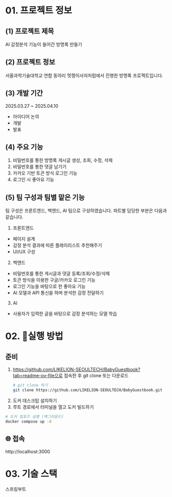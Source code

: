 # 01. 프로젝트 정보
## (1) 프로젝트 제목
AI 감정분석 기능이 들어간 방명록 만들기

## (2) 프로젝트 정보
서울과학기술대학교 연합 동아리 멋쟁이사자처럼에서 진행한 방명록 프로젝트입니다.


## (3) 개발 기간
2025.03.27 ~ 2025.04.10
- 아이디어 논의
- 개발
- 발표

## (4) 주요 기능
1. 비밀번호를 통한 방명록 게시글 생성, 조회, 수정, 삭제
2. 비밀번호를 통한 댓글 남기기
3. 카카오 기반 토큰 방식 로그인 기능
4. 로그인 시 좋아요 기능

## (5) 팀 구성과 팀별 맡은 기능 
팀 구성은 프론트엔드, 백엔드, AI 팀으로 구성하였습니다. 파트별 담당한 부분은 다음과 같습니다.
1. 프론트엔드
  - 페이지 설계
  - 감정 분석 결과에 따른 플레이리스트 추천해주기
  - UI/UX 구성
2. 백엔드
  - 비밀번호를 통한 게시글과 댓글 등록/조회/수정/삭제
  - 토큰 방식을 이용한 구글/카카오 로그인 기능
  - 로그인 기능을 바탕으로 한 좋아요 기능
  - AI 모델과 API 통신을 하며 분석한 감정 전달하기
3. AI
  - 사용자가 입력한 글을 바탕으로 감정 분석하는 모델 학습

# 02. 🚀실행 방법
## 준비
1. https://github.com/LIKELION-SEOULTECH/BabyGuestbook?tab=readme-ov-file으로 접속한 후 git clone 또는 다운로드
   ```bash
   # git clone 하기
   git clone https://github.com/LIKELION-SEOULTECH/BabyGuestbook.git
   ```
2. 도커 데스크탑 설치하기
3. 루트 경로에서 터미널을 열고 도커 빌드하기

  ```bash
  # 도커 컴포즈 실행 (백그라운드)
  docker compose up -d
  ```

## 🌐 접속
http://localhost:3000


# 03. 기술 스택

스프링부트
